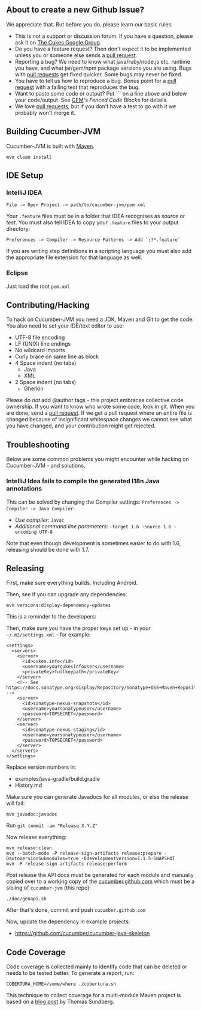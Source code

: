 ## About to create a new Github Issue?

We appreciate that. But before you do, please learn our basic rules:

* This is not a support or discussion forum. If you have a question, please ask it on [The Cukes Google Group](http://groups.google.com/group/cukes).
* Do you have a feature request? Then don't expect it to be implemented unless you or someone else sends a [pull request](https://help.github.com/articles/using-pull-requests).
* Reporting a bug? We need to know what java/ruby/node.js etc. runtime you have, and what jar/gem/npm package versions you are using. Bugs with [pull requests](https://help.github.com/articles/using-pull-requests) get fixed quicker. Some bugs may never be fixed.
* You have to tell us how to reproduce a bug. Bonus point for a [pull request](https://help.github.com/articles/using-pull-requests) with a failing test that reproduces the bug.
* Want to paste some code or output? Put \`\`\` on a line above and below your code/output. See [GFM](https://help.github.com/articles/github-flavored-markdown)'s *Fenced Code Blocks* for details.
* We love [pull requests](https://help.github.com/articles/using-pull-requests), but if you don't have a test to go with it we probably won't merge it.

## Building Cucumber-JVM

Cucumber-JVM is built with [Maven](http://maven.apache.org/).

```
mvn clean install
```

## IDE Setup

### IntelliJ IDEA

```
File -> Open Project -> path/to/cucumber-jvm/pom.xml
```

Your `.feature` files must be in a folder that IDEA recognises as *source* or *test*. You must also tell IDEA to copy your `.feature` files to your output directory:

```
Preferences -> Compiler -> Resource Patterns -> Add `;?*.feature`
```

If you are writing step definitions in a scripting language you must also add the appropriate file extension for that language as well.

### Eclipse

Just load the root `pom.xml`

## Contributing/Hacking

To hack on Cucumber-JVM you need a JDK, Maven and Git to get the code. You also need to set your IDE/text editor to use:

* UTF-8 file encoding
* LF (UNIX) line endings
* No wildcard imports
* Curly brace on same line as block
* 4 Space indent (no tabs)
  * Java
  * XML
* 2 Space indent (no tabs)
  * Gherkin

Please do *not* add @author tags - this project embraces collective code ownership. If you want to know who wrote some
code, look in git. When you are done, send a [pull request](http://help.github.com/send-pull-requests/).
If we get a pull request where an entire file is changed because of insignificant whitespace changes we cannot see what
you have changed, and your contribution might get rejected.

## Troubleshooting

Below are some common problems you might encounter while hacking on Cucumber-JVM - and solutions.

### IntelliJ Idea fails to compile the generated I18n Java annotations

This can be solved by changing the Compiler settings: `Preferences -> Compiler -> Java Compiler`:

* *Use compiler:* `Javac`
* *Additional command line parameters:* `-target 1.6 -source 1.6 -encoding UTF-8`

Note that even though development is sometimes easier to do with 1.6, releasing should be done with 1.7.

## Releasing

First, make sure everything builds. Including Android.

Then, see if you can upgrade any dependencies:

```
mvn versions:display-dependency-updates
```

This is a reminder to the developers:

Then, make sure you have the proper keys set up - in your `~/.m2/settings.xml` - for example:

```
<settings>
  <servers>
    <server>
      <id>cukes.info</id>
      <username>yourcukesinfouser</username>
      <privateKey>fullkeypath</privateKey>
    </server>
    <!-- See https://docs.sonatype.org/display/Repository/Sonatype+OSS+Maven+Repository+Usage+Guide -->
    <server>
      <id>sonatype-nexus-snapshots</id>
      <username>yoursonatypeuser</username>
      <password>TOPSECRET</password>
    </server>
    <server>
      <id>sonatype-nexus-staging</id>
      <username>yoursonatypeuser</username>
      <password>TOPSECRET</password>
    </server>
  </servers>
</settings>
```

Replace version numbers in:

* examples/java-gradle/build.gradle
* History.md

Make sure you can generate Javadocs for all modules, or else the
release will fail:

```
mvn javadoc:javadoc
```

Run `git commit -am "Release X.Y.Z"`

Now release everything:

```
mvn release:clean
mvn --batch-mode -P release-sign-artifacts release:prepare -DautoVersionSubmodules=true -DdevelopmentVersion=1.1.5-SNAPSHOT
mvn -P release-sign-artifacts release:perform
```

Post release the API docs must be generated for each module and manually copied over to a working copy of the [cucumber.github.com](https://github.com/cucumber/cucumber.github.com) which must be a sibling of `cucumber-jvm` (this repo):

```
./doc/genapi.sh
```

After that's done, commit and push `cucumber.github.com`

Now, update the dependency in example projects:

* https://github.com/cucumber/cucumber-java-skeleton

## Code Coverage

Code coverage is collected mainly to identify code that can be deleted or needs to be tested better.
To generate a report, run:

```
COBERTURA_HOME=/some/where ./cobertura.sh
```

This technique to collect coverage for a multi-module Maven project is based on a
[blog post](http://thomassundberg.wordpress.com/2012/02/18/test-coverage-in-a-multi-module-maven-project/) by Thomas Sundberg.
